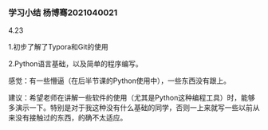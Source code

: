 ### 学习小结     杨博骞2021040021

4.23

1.初步了解了Typora和Git的使用

2.Python语言基础，以及简单的程序编写。

感觉：有一些懵逼（在后半节课的Python使用中），一些东西没有跟上。

建议：希望老师在讲解一些软件的使用（尤其是Python这种编程工具）时，能够多演示一下。特别是对于我这种没有什么基础的同学，否则一上来就写一些以前从来没有接触过的东西，的确不太适应。

